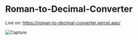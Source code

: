 # Roman-to-Decimal-Converter

Live on: https://roman-to-decimal-converter.vercel.app/

![Capture](https://user-images.githubusercontent.com/32937795/144457635-bb6e414e-40ef-465a-997f-600c53922629.PNG)

